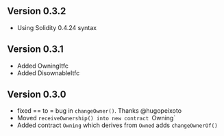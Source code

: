 ## Version 0.3.2 
* Using Solidity 0.4.24 syntax

## Version 0.3.1
* Added OwningItfc
* Added DisownableItfc

## Version 0.3.0
* fixed == to = bug in `changeOwner()`. Thanks @hugopeixoto
* Moved `receiveOwnership() into new contract `Owning`
* Added contract `Owning` which derives from `Owned` adds `changeOwnerOf()`
